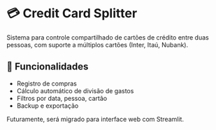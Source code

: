# 💳 Credit Card Splitter

Sistema para controle compartilhado de cartões de crédito entre duas pessoas, com suporte a múltiplos cartões (Inter, Itaú, Nubank).

## 🚀 Funcionalidades
- Registro de compras
- Cálculo automático de divisão de gastos
- Filtros por data, pessoa, cartão
- Backup e exportação

Futuramente, será migrado para interface web com Streamlit.

